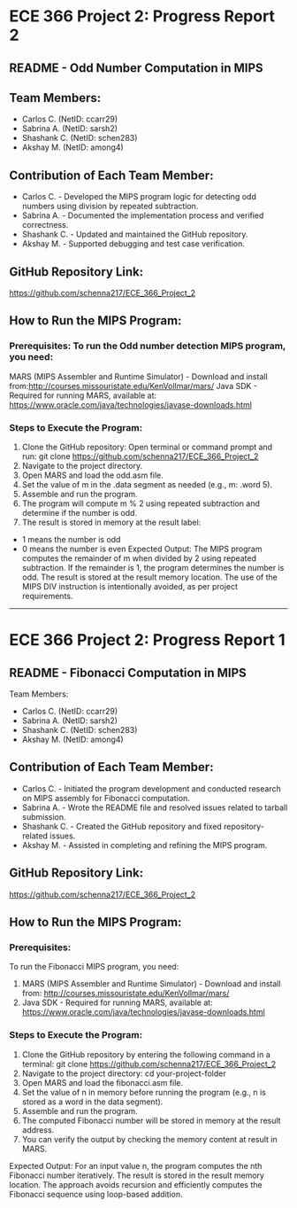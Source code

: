 # ECE 366 Project 2: Progress Report 2
## README - Odd Number Computation in MIPS
## Team Members: 
- Carlos C. (NetID: ccarr29)
- Sabrina A. (NetID: sarsh2)
- Shashank C. (NetID: schen283)
- Akshay M. (NetID: among4)
## Contribution of Each Team Member:
- Carlos C. - Developed the MIPS program logic for detecting odd numbers using division by repeated subtraction.
- Sabrina A. - Documented the implementation process and verified correctness.
- Shashank C. - Updated and maintained the GitHub repository. 
- Akshay M. - Supported debugging and test case verification.
## GitHub Repository Link:
https://github.com/schenna217/ECE_366_Project_2 
## How to Run the MIPS Program:
### Prerequisites: To run the Odd number detection MIPS program, you need:
MARS (MIPS Assembler and Runtime Simulator) - Download and install from:http://courses.missouristate.edu/KenVollmar/mars/
Java SDK - Required for running MARS, available at: https://www.oracle.com/java/technologies/javase-downloads.html
### Steps to Execute the Program:
1. Clone the GitHub repository: Open terminal or command prompt and run: git clone https://github.com/schenna217/ECE_366_Project_2
2. Navigate to the project directory.
3. Open MARS and load the odd.asm file.
4. Set the value of m in the .data segment as needed (e.g., m: .word 5).
5. Assemble and run the program.
6. The program will compute m % 2 using repeated subtraction and determine if the number is odd.
7. The result is stored in memory at the result label:
  - 1 means the number is odd
  - 0 means the number is even
Expected Output: The MIPS program computes the remainder of m when divided by 2 using repeated subtraction. If the remainder is 1, the program determines the number is odd. The result is stored at the result memory location. The use of the MIPS DIV instruction is intentionally avoided, as per project requirements.

--------------------------------------
# ECE 366 Project 2: Progress Report 1

## README - Fibonacci Computation in MIPS

Team Members: 
- Carlos C. (NetID: ccarr29)
- Sabrina A. (NetID: sarsh2)
- Shashank C. (NetID: schen283)
- Akshay M. (NetID: among4)

## Contribution of Each Team Member:
- Carlos C. - Initiated the program development and conducted research on MIPS assembly for Fibonacci computation.
- Sabrina A. - Wrote the README file and resolved issues related to tarball submission.
- Shashank C. - Created the GitHub repository and fixed repository-related issues.
- Akshay M. - Assisted in completing and refining the MIPS program.

## GitHub Repository Link:
https://github.com/schenna217/ECE_366_Project_2

## How to Run the MIPS Program:

### Prerequisites:
To run the Fibonacci MIPS program, you need:
1. MARS (MIPS Assembler and Runtime Simulator) - Download and install from: http://courses.missouristate.edu/KenVollmar/mars/
2. Java SDK - Required for running MARS, available at: https://www.oracle.com/java/technologies/javase-downloads.html

### Steps to Execute the Program:
1. Clone the GitHub repository by entering the following command in a terminal: git clone https://github.com/schenna217/ECE_366_Project_2
2. Navigate to the project directory: cd your-project-folder
3. Open MARS and load the fibonacci.asm file.
4. Set the value of n in memory before running the program (e.g., n is stored as a word in the data segment).
5. Assemble and run the program.
6. The computed Fibonacci number will be stored in memory at the result address.
7. You can verify the output by checking the memory content at result in MARS.

Expected Output: For an input value n, the program computes the nth Fibonacci number iteratively. The result is stored in the result memory location. The approach avoids recursion and efficiently computes the Fibonacci sequence using loop-based addition.
